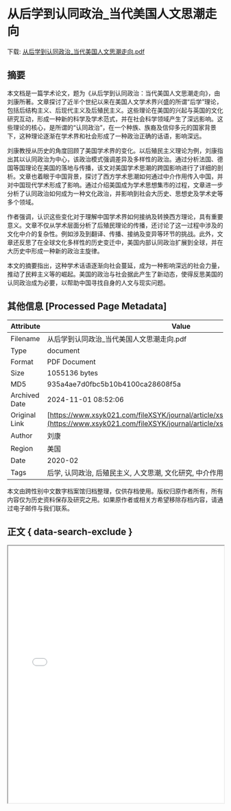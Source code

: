 # 从后学到认同政治_当代美国人文思潮走向

<!-- tcd_download_link -->
下载: [从后学到认同政治_当代美国人文思潮走向.pdf](从后学到认同政治_当代美国人文思潮走向.pdf)
<!-- tcd_download_link_end -->

## 摘要

<!-- tcd_abstract -->
本文档是一篇学术论文，题为《从后学到认同政治：当代美国人文思潮走向》，由刘康所著。文章探讨了近半个世纪以来在美国人文学术界兴盛的所谓“后学”理论，包括后结构主义、后现代主义及后殖民主义。这些理论在美国的兴起与英国的文化研究互动，形成一种新的科学及学术范式，并在社会科学领域产生了深远影响。这些理论的核心，是所谓的“认同政治”，在一个种族、族裔及信仰多元的国家背景下，这种理论逐渐在学术界和社会形成了一种政治正确的话语，影响深远。

刘康教授从历史的角度回顾了美国学术界的变化。以后殖民主义理论为例，刘康指出其以认同政治为中心，该政治模式强调差异及多样性的政治。通过分析法国、德国等国理论在美国的落地与传播，该文对美国学术思潮的跨国影响进行了详细的剖析。文章也着眼于中国背景，探讨了西方学术思潮如何通过中介作用传入中国，并对中国现代学术形成了影响。通过介绍美国成为学术思想集市的过程，文章进一步分析了认同政治如何成为一种文化政治，并影响到社会大历史、思想史及学术史等多个领域。

作者强调，认识这些变化对于理解中国学术界如何接纳及转换西方理论，具有重要意义。文章不仅从学术层面分析了后殖民理论的传播，还讨论了这一过程中涉及的文化中介的复杂性。例如涉及到翻译、传播、接纳及变异等环节的挑战。此外，文章还反思了在全球文化多样性的历史变迁中，美国内部认同政治扩展到全球，并在大历史中形成一种新的政治主旋律。

本文的摘要指出，这种学术话语逐渐向社会蔓延，成为一种影响深远的社会力量，推动了民粹主义等的崛起。美国的政治与社会据此产生了新动态，使得反思美国的认同政治成为必要，以帮助中国寻找自身的人文与现实问题。

<!-- tcd_abstract_end -->

## 其他信息 [Processed Page Metadata]

| Attribute       | Value                                  |
|-----------------|----------------------------------------|
| Filename        | 从后学到认同政治_当代美国人文思潮走向.pdf                             |
| Type            | document                                 |
| Format          | PDF Document                               |
| Size            | 1055136 bytes                           |
| MD5             | 935a4ae7d0fbc5b10b4100ca28608f5a                                  |
| Archived Date   | 2024-11-01 08:52:06                             |
| Original Link   | [https://www.xsyk021.com/fileXSYK/journal/article/xsyk/2020/2/PDF/liukang.pdf](https://www.xsyk021.com/fileXSYK/journal/article/xsyk/2020/2/PDF/liukang.pdf)                         |
| Author          | 刘康                               |
| Region          | 美国                               |
| Date            | 2020-02                                 |
| Tags            | 后学, 认同政治, 后殖民主义, 人文思潮, 文化研究, 中介作用, 西方理论, 政治正确                                 |

本文由跨性别中文数字档案馆归档整理，仅供存档使用。版权归原作者所有，所有内容仅为历史资料保存及研究之用。如果原作者或相关方希望移除存档内容，请通过电子邮件与我们联系。

## 正文 { data-search-exclude }

<!-- tcd_main_text -->
<iframe src="../从后学到认同政治_当代美国人文思潮走向.pdf" width="100%" height="600px">
    <p>无法显示PDF，请下载查看。</p>
</iframe>
<!-- tcd_main_text_end -->

